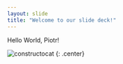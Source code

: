 ```yaml
---
layout: slide
title: "Welcome to our slide deck!"
---
```


Hello World, Piotr!

![constructocat](https://octodex.github.com/images/constructocat2.jpg)
{: .center}
